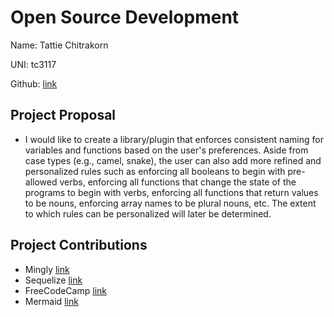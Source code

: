 # Open Source Development

Name: Tattie Chitrakorn

UNI: tc3117

Github: [link](https://github.com/tchitrakorn)


## Project Proposal
- I would like to create a library/plugin that enforces consistent naming for variables and functions based on the user's preferences. Aside from case types (e.g., camel, snake), the user can also add more refined and personalized rules such as enforcing all booleans to begin with pre-allowed verbs, enforcing all functions that change the state of the programs to begin with verbs, enforcing all functions that return values to be nouns, enforcing array names to be plural nouns, etc. The extent to which rules can be personalized will later be determined.


## Project Contributions
- Mingly [link](https://github.com/tchitrakorn/Mingly)
- Sequelize [link](https://github.com/sequelize/sequelize)
- FreeCodeCamp [link](https://github.com/freeCodeCamp/freeCodeCamp#contributing)
- Mermaid [link](https://github.com/mermaid-js/mermaid)

